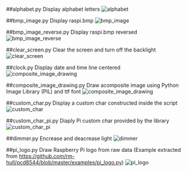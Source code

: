 ##alphabet.py
Display alphabet letters
![alphabet](https://raw.github.com/XavierBerger/pcd8544/master/doc/example-alphabet.png)

##bmp_image.py
Display raspi.bmp
![bmp_image](https://raw.github.com/XavierBerger/pcd8544/master/doc/example-bmp_image.png)

##bmp_image_reverse.py
Display raspi.bmp reversed
![bmp_image_reverse](https://raw.github.com/XavierBerger/pcd8544/master/doc/example-bmp_image_reverse.png)

##clear_screen.py
Clear the screen and turn off the backlight
![clear_screen](https://raw.github.com/XavierBerger/pcd8544/master/doc/example-clear_screen.png)

##clock.py
Display date and time line centered
![composite_image_drawing](https://raw.github.com/XavierBerger/pcd8544/master/doc/example-composite_image_drawing.png)

##composite_image_drawing.py
Draw acomposite image using Python Image Library (PIL) and ttf font
![composite_image_drawing](https://raw.github.com/XavierBerger/pcd8544/master/doc/example-composite_image_drawing.png)

##custom_char.py
Display a custom char constructed inside the script
![custom_char](https://raw.github.com/XavierBerger/pcd8544/master/doc/example-custom_char.png)

##custom_char_pi.py
Diaply Pi custom char provided by the library
![custom_char_pi](https://raw.github.com/XavierBerger/pcd8544/master/doc/example-custom_char_pi.png)

##dimmer.py
Encrease and deacrease light
![dimmer](https://raw.github.com/XavierBerger/pcd8544/master/doc/example-dimmer.png)

##pi_logo.py
Draw Raspberry Pi logo from raw data (Example extracted from https://github.com/rm-hull/pcd8544/blob/master/examples/pi_logo.py)
![pi_logo](https://raw.github.com/XavierBerger/pcd8544/master/doc/example-pi_logo.png)


